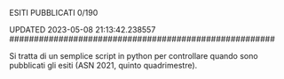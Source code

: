 ESITI PUBBLICATI 0/190 

UPDATED 2023-05-08 21:13:42.238557
######################################################

Si tratta di un semplice script in python per controllare quando sono pubblicati gli esiti (ASN 2021, quinto quadrimestre).

